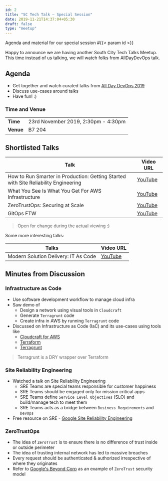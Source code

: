 ```yaml
---
id: 2
title: "SC Tech Talk — Special Session"
date: 2019-11-21T14:37:04+05:30
draft: false
type: "meetup"
---
```


Agenda and material for our special session #{{< param id >}}

Happy to announce we are having another South City Tech Talks Meetup. This time instead of us talking, we will watch folks from AllDayDevOps talk.

<!--more-->

## Agenda

* Get together and watch curated talks from [All Day DevOps 2019](https://www.alldaydevops.com/2019-live-schedule)
* Discuss use-cases around talks
* Have fun! :)

### Time and Venue

|           |                                     |
| --------- | ----------------------------------- |
| **Time**  | 23rd November 2019, 2:30pm - 4:30pm |
| **Venue** | B7 204                              |

## Shortlisted Talks

| Talk                                                                                | Video URL                                      |
| ----------------------------------------------------------------------------------- | ---------------------------------------------- |
| How to Run Smarter in Production: Getting Started with Site Reliability Engineering | [YouTube](https://youtu.be/ike3vQbE4zc?t=1798) |
| What You See Is What You Get For AWS Infrastructure                                 | [YouTube](https://youtu.be/xtNx1t6lxQE?t=3678) |
| ZeroTrustOps: Securing at Scale                                                     | [YouTube](https://youtu.be/6GO9h1VsXc4?t=68)   |
| GitOps FTW                                                                          | [YouTube](https://youtu.be/EXMND7WCiLc?t=3853) |

> Open for change during the actual viewing :)

Some more interesting talks:

| Talks                                | Video URL                                      |
| ------------------------------------ | ---------------------------------------------- |
| Modern Solution Delivery: IT As Code | [YouTube](https://youtu.be/6GO9h1VsXc4?t=5615) |

## Minutes from Discussion

### Infrastructure as Code

* Use software development workflow to manage cloud infra 
* Saw demo of
  * Design a network using visual tools in `Cloudcraft`
  * Generate `Terragrunt` code
  * Create infra in AWS by running `Terragrunt` code
* Discussed on Infrastructure as Code (IaC) and its use-cases using tools like
  * [Cloudcraft for AWS](https://cloudcraft.co/)
  * [Terraform](https://www.terraform.io/)
  * [Terragrunt](https://github.com/gruntwork-io/terragrunt)

> Terragrunt is a DRY wrapper over Terraform

### Site Reliability Engineering

* Watched a talk on Site Reliability Engineering
  * SRE Teams are special teams responsible for customer happiness
  * SRE Teams should be engaged only for mission critical apps
  * SRE Teams define `Service Level Objectives` (SLO) and build/manage tech to meet them
  * SRE Teams acts as a bridge between `Business Requirements` and `DevOps`
* Free resource on SRE - [Google Site Reliability Engineering](https://landing.google.com/sre/books/)

### ZeroTrustOps

* The idea of `ZeroTrust` is to ensure there is no difference of trust inside or outside perimeter
* The idea of trusting internal network has led to massive breaches
* Every request should be authenticated & authorized irrespective of where they originates
* Refer to [Google's Beyond Corp](https://cloud.google.com/beyondcorp/) as an example of `ZeroTrust` security model
